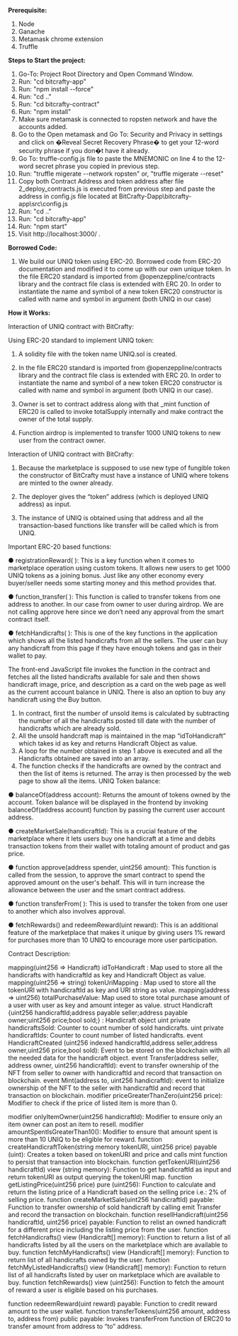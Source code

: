 **Prerequisite:**

1. Node
2. Ganache
3. Metamask chrome extension
4. Truffle

**Steps to Start the project:**

1.  Go-To: Project Root Directory and Open Command Window.
2.  Run: "cd bitcrafty-app"
3.  Run: "npm install --force"
4.  Run: "cd .."
5.  Run: "cd bitcrafty-contract"
6.  Run: "npm install"
7.	Make sure metamask is connected to ropsten network and have the accounts added. 
8.	Go to the Open metamask and Go To: Security and Privacy in settings and click on �Reveal Secret Recovery Phrase� to get your 12-word security phrase if you don�t have it already.
9.	Go To: truffle-config.js file to paste the MNEMONIC on line 4 to the 12-word secret phrase you copied in previous step. 
10.	Run: "truffle migerate --network ropsten" or, "truffle migerate --reset"
11.	Copy both Contract Address and token address after file 2_deploy_contracts.js is executed from previous step and paste the address in config.js file located at BitCrafty-Dapp\bitcrafty-app\src\config.js
12.	Run: "cd .."
13.	Run: "cd bitcrafty-app"
14.	Run: "npm start"
15.	Visit http://localhost:3000/ . 

**Borrowed Code:**

1. We build our UNIQ token using ERC-20. Borrowed code from ERC-20 documentation and modified it to come up with our own unique token. In the file ERC20 standard is imported from @openzeppline/contracts library and the contract file class is extended with ERC 20.
In order to instantiate the name and symbol of a new token ERC20 constructor is called with name and symbol in argument (both UNIQ in our case)

**How it Works:**

Interaction of UNIQ contract with BitCrafty:

Using ERC-20 standard to implement UNIQ token:

1. A solidity file with the token name UNIQ.sol is created.

2. In the file ERC20 standard is imported from @openzeppline/contracts library and the contract file class is extended with ERC 20.
In order to instantiate the name and symbol of a new token ERC20 constructor is called with name and symbol in argument (both UNIQ in our case).

3. Owner is set to contract address along with that _mint function of ERC20 is called to invoke totalSupply internally and make contract the owner of the total supply.

4. Function airdrop is implemented to transfer 1000 UNIQ tokens to new user from the contract owner.

Interaction of UNIQ contract with BitCrafty:

1. Because the marketplace is supposed to use new type of fungible token the constructor of BitCrafty must have a instance of UNIQ where tokens are minted to the owner already.

2. The deployer gives the “token” address (which is deployed UNIQ address) as input.

3. The instance of UNIQ is obtained using that address and all the transaction-based functions like transfer will be called which is from UNIQ.

Important ERC-20 based functions: 

● registrationReward( ):
This is a key function when it comes to marketplace operation using custom tokens. It allows new users to get 1000 UNIQ tokens as a joining bonus. Just like any other economy every buyer/seller needs some starting money and this method provides that.

● function_transfer( ):
This function is called to transfer tokens from one address to another. In our case from owner to user during airdrop. We are not calling approve here since we don’t need any approval from the smart contract itself.

● fetchHandicrafts( ):
This is one of the key functions in the application which shows all the listed handicrafts from all the sellers. The user can buy any handicraft from this page if they have enough tokens and gas in their wallet to pay.

The front-end JavaScript file invokes the function in the contract and fetches all the listed handicrafts available for sale and then shows handicraft image, price, and description as a card on the web page as well as the current account balance in UNIQ. There is also an option to buy any handicraft using the Buy button.

1. In contract, first the number of unsold items is calculated by subtracting the number of all the handicrafts posted till date with the number of handicrafts which are already sold.
2. All the unsold handcraft map is maintained in the map “idToHandicraft” which takes id as key and returns Handicraft Object as value.
3. A loop for the number obtained in step 1 above is executed and all the Handicrafts obtained are saved into an array.
4. The function checks if the handicrafts are owned by the contract and then the list of items is returned.
The array is then processed by the web page to show all the items.
UNIQ Token balance:

● balanceOf(address account): Returns the amount of tokens owned by the
account.
Token balance will be displayed in the frontend by invoking balanceOf(address account) function by passing the current user account address.

● createMarketSale(handicraftId):
This is a crucial feature of the marketplace where it lets users buy one handicraft at a time and debits transaction tokens from their wallet with totaling amount of product and gas price.

● function approve(address spender, uint256 amount):
This function is called from the session, to approve the smart contract to spend the approved amount on the user's behalf. This will in turn increase the allowance between the user and the smart contract address.

● function transferFrom( ):
This is used to transfer the token from one user to another which also involves
approval.

● fetchRewards() and redeemReward(uint reward):
This is an additional feature of the marketplace that makes it unique by giving users 1%
reward for purchases more than 10 UNIQ to encourage more user participation.

Contract Description:

mapping(uint256 => Handicraft) idToHandicraft : Map used to store all the handicrafts with
handicraftId as key and Handicraft Object as value.
mapping(uint256 => string) tokenUriMapping : Map used to store all the tokenURI with handicraftId as key and URI string as value.
mapping(address => uint256) totalPurchaseValue: Map used to store total purchase amount of a user with user as key and amount integer as value.
struct Handicraft {uint256 handicraftId;address payable seller;address payable owner;uint256 price;bool sold;} : Handicraft object
uint private handicraftsSold: Counter to count number of sold handicrafts.
uint private handicraftIds: Counter to count number of listed handicrafts.
event HandicraftCreated (uint256 indexed handicraftId,address seller,address owner,uint256 price,bool sold): Event to be stored on the blockchain with all the needed data for the handicraft object.
event Transfer(address seller, address owner, uint256 handicraftId): event to transfer ownership of the NFT from seller to owner with handicraftId and record that transaction on blockchain.
event Mint(address to, uint256 handicraftId): event to initialize ownership of the NFT to the seller with handicraftId and record that transaction on blockchain.
modifier priceGreaterThanZero(uint256 price): Modifier to check if the price of listed item is more than 0.
 
 modifier onlyItemOwner(uint256 handicraftId): Modifier to ensure only an item owner can post an item to resell.
modifier amountSpentIsGreaterThan10(): Modifier to ensure that amount spent is more than 10 UNIQ to be eligible for reward.
function createHandicraftToken(string memory tokenURI, uint256 price) payable (uint):
Creates a token based on tokenURI and price and calls mint function to persist that transaction into blockchain.
function getTokenURI(uint256 handicraftId) view (string memory): Function to get handicraftId as input and return tokenURI as output querying the tokenURI map.
function getListingPrice(uint256 price) pure (uint256): Function to calculate and return the listing price of a Handicraft based on the selling price i.e.: 2% of selling price.
function createMarketSale(uint256 handicraftId) payable: Function to transfer ownership of sold handicraft by calling emit Transfer and record the transaction on blockchain.
function resellHandicraft(uint256 handicraftId, uint256 price) payable: Function to relist an owned handicraft for a different price including the listing price from the user.
function fetchHandicrafts() view (Handicraft[] memory): Function to return a list of all handicrafts listed by all the users on the marketplace which are available to buy.
function fetchMyHandicrafts() view (Handicraft[] memory): Function to return list of all handicrafts owned by the user.
function fetchMyListedHandicrafts() view (Handicraft[] memory): Function to return list of all handicrafts listed by user on marketplace which are available to buy.
function fetchRewards() view (uint256): Function to fetch the amount of reward a user is eligible based on his purchases.

function redeemReward(uint reward) payable: Function to credit reward amount to the user wallet.
function transferTokens(uint256 amount, address to, address from) public payable: Invokes transferFrom function of ERC20 to transfer amount from address to “to” address.


